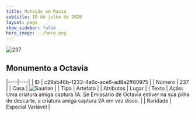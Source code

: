 ```yaml
---
title: Mutação em Massa
subtitle: 10 de julho de 2020
layout: page
show_sidebar: false
hero_image: ../hero.png
---
```


![237](https://cdn.keyforgegame.com/media/card_front/pt/479_237_33G3JGXGRHGQ_pt.png)

## Monumento a Octavia

|----|----|
| ID | c29ab46b-1233-4a6c-ace6-ad8a2ff80975 |
| Número | 237 |
| Casa | ![Saurian](https://archonarcana.com/images/thumb/9/9e/Saurian_P.png/22px-Saurian_P.png "Sauro") |
| Tipo | Artefato |
| Atributos | Lugar |
| Texto | Ação: Uma criatura amiga captura 1A. Se Emissário de Octavia estiver na sua pilha de descarte, a criatura amiga captura 2A em vez disso. |
| Raridade | Especial Variável |
